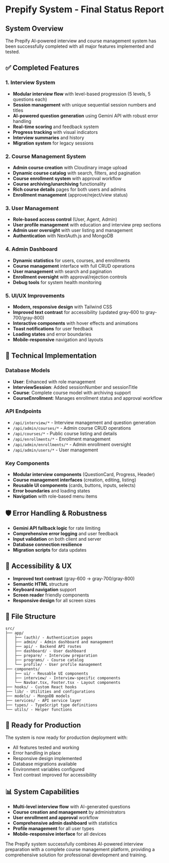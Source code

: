 # Prepify System - Final Status Report

## System Overview
The Prepify AI-powered interview and course management system has been successfully completed with all major features implemented and tested.

## ✅ Completed Features

### 1. Interview System
- **Modular interview flow** with level-based progression (5 levels, 5 questions each)
- **Session management** with unique sequential session numbers and titles
- **AI-powered question generation** using Gemini API with robust error handling
- **Real-time scoring** and feedback system
- **Progress tracking** with visual indicators
- **Interview summaries** and history
- **Migration system** for legacy sessions

### 2. Course Management System
- **Admin course creation** with Cloudinary image upload
- **Dynamic course catalog** with search, filters, and pagination
- **Course enrollment system** with approval workflow
- **Course archiving/unarchiving** functionality
- **Rich course details** pages for both users and admins
- **Enrollment management** (approve/reject/view status)

### 3. User Management
- **Role-based access control** (User, Agent, Admin)
- **User profile management** with education and interview prep sections
- **Admin user oversight** with user listing and management
- **Authentication** with NextAuth.js and MongoDB

### 4. Admin Dashboard
- **Dynamic statistics** for users, courses, and enrollments
- **Course management** interface with full CRUD operations
- **User management** with search and pagination
- **Enrollment oversight** with approval/rejection controls
- **Debug tools** for system health monitoring

### 5. UI/UX Improvements
- **Modern, responsive design** with Tailwind CSS
- **Improved text contrast** for accessibility (updated gray-600 to gray-700/gray-800)
- **Interactive components** with hover effects and animations
- **Toast notifications** for user feedback
- **Loading states** and error boundaries
- **Mobile-responsive** navigation and layouts

## 🔧 Technical Implementation

### Database Models
- **User**: Enhanced with role management
- **InterviewSession**: Added sessionNumber and sessionTitle
- **Course**: Complete course model with archiving support
- **CourseEnrollment**: Manages enrollment status and approval workflow

### API Endpoints
- `/api/interview/*` - Interview management and question generation
- `/api/admin/courses/*` - Admin course CRUD operations
- `/api/courses/*` - Public course listing and details
- `/api/enrollments/*` - Enrollment management
- `/api/admin/enrollments/*` - Admin enrollment oversight
- `/api/admin/users/*` - User management

### Key Components
- **Modular interview components** (QuestionCard, Progress, Header)
- **Course management interfaces** (creation, editing, listing)
- **Reusable UI components** (cards, buttons, inputs, selects)
- **Error boundaries** and loading states
- **Navigation** with role-based menu items

## 🛡️ Error Handling & Robustness
- **Gemini API fallback logic** for rate limiting
- **Comprehensive error logging** and user feedback
- **Input validation** on both client and server
- **Database connection resilience**
- **Migration scripts** for data updates

## 🎨 Accessibility & UX
- **Improved text contrast** (gray-600 → gray-700/gray-800)
- **Semantic HTML** structure
- **Keyboard navigation** support
- **Screen reader** friendly components
- **Responsive design** for all screen sizes

## 📁 File Structure
```
src/
├── app/
│   ├── (auth)/ - Authentication pages
│   ├── admin/ - Admin dashboard and management
│   ├── api/ - Backend API routes
│   ├── dashboard/ - User dashboard
│   ├── prepare/ - Interview preparation
│   ├── programs/ - Course catalog
│   └── profile/ - User profile management
├── components/
│   ├── ui/ - Reusable UI components
│   ├── interview/ - Interview-specific components
│   └── Navbar.tsx, Footer.tsx - Layout components
├── hooks/ - Custom React hooks
├── lib/ - Utilities and configurations
├── models/ - MongoDB models
├── services/ - API service layer
├── types/ - TypeScript type definitions
└── utils/ - Helper functions
```

## 🚀 Ready for Production
The system is now ready for production deployment with:
- All features tested and working
- Error handling in place
- Responsive design implemented
- Database migrations available
- Environment variables configured
- Text contrast improved for accessibility

## 📊 System Capabilities
- **Multi-level interview flow** with AI-generated questions
- **Course creation and management** by administrators
- **User enrollment and approval** workflow
- **Comprehensive admin dashboard** with statistics
- **Profile management** for all user types
- **Mobile-responsive interface** for all devices

The Prepify system successfully combines AI-powered interview preparation with a complete course management platform, providing a comprehensive solution for professional development and training.
